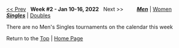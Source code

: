 <a name="top"></a>[<< Prev](men_singles_2146.md) &nbsp; **Week #2 - Jan 10-16, 2022** &nbsp; Next >> &nbsp;&nbsp;&nbsp;&nbsp;&nbsp;&nbsp;&nbsp; [***Men***](./men_singles_2202.md) &#124; [Women](./women_singles_2202.md) &nbsp;&nbsp;&nbsp;&nbsp;&nbsp; [***Singles***](./men_singles_2202.md) &#124; [Doubles](./men_doubles_2202.md)

There are no Men's Singles tournaments on the calendar this week

Return to the [Top](./men_singles_2202.md) &#124; [Home Page](../../index.md)